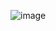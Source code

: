 ![image](https://github.com/ISErmakov/container/assets/119028263/85fd5c9d-8f56-434f-ada3-25abd27b94d6)
